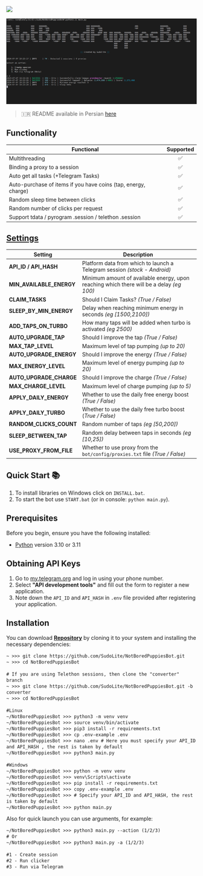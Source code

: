 [<img src="https://img.shields.io/badge/Telegram-%40Me-orange">](https://t.me/SudoLite)

![img1](.github/images/demo.png)

> 🇮🇷 README available in Persian [here](README-FA.md)

## Functionality
| Functional                                                     | Supported |
|----------------------------------------------------------------|:---------:|
| Multithreading                                                 |     ✅     |
| Binding a proxy to a session                                   |     ✅     |
| Auto get all tasks (+Telegram Tasks)                           |     ✅     |
| Auto-purchase of items if you have coins (tap, energy, charge) |     ✅     |
| Random sleep time between clicks                               |     ✅     |
| Random number of clicks per request                            |     ✅     |
| Support tdata / pyrogram .session / telethon .session          |     ✅     |

## [Settings](https://github.com/SudoLite/NotBoredPuppiesBot/blob/main/.env-example)
| Setting                  | Description                                                                              |
|--------------------------|------------------------------------------------------------------------------------------|
| **API_ID / API_HASH**    | Platform data from which to launch a Telegram session _(stock - Android)_                |
| **MIN_AVAILABLE_ENERGY** | Minimum amount of available energy, upon reaching which there will be a delay _(eg 100)_ |
| **CLAIM_TASKS**          | Should I Claim Tasks? _(True / False)_                                                   |
| **SLEEP_BY_MIN_ENERGY**  | Delay when reaching minimum energy in seconds _(eg [1500,2100])_                         |
| **ADD_TAPS_ON_TURBO**    | How many taps will be added when turbo is activated _(eg 2500)_                          |
| **AUTO_UPGRADE_TAP**     | Should I improve the tap _(True / False)_                                                |
| **MAX_TAP_LEVEL**        | Maximum level of tap pumping _(up to 20)_                                                |
| **AUTO_UPGRADE_ENERGY**  | Should I improve the energy _(True / False)_                                             |
| **MAX_ENERGY_LEVEL**     | Maximum level of energy pumping _(up to 20)_                                             |
| **AUTO_UPGRADE_CHARGE**  | Should I improve the charge _(True / False)_                                             |
| **MAX_CHARGE_LEVEL**     | Maximum level of charge pumping _(up to 5)_                                              |
| **APPLY_DAILY_ENERGY**   | Whether to use the daily free energy boost _(True / False)_                              |
| **APPLY_DAILY_TURBO**    | Whether to use the daily free turbo boost (_True / False)_                               |
| **RANDOM_CLICKS_COUNT**  | Random number of taps _(eg [50,200])_                                                    |
| **SLEEP_BETWEEN_TAP**    | Random delay between taps in seconds _(eg [10,25])_                                      |
| **USE_PROXY_FROM_FILE**  | Whether to use proxy from the `bot/config/proxies.txt` file _(True / False)_             |

## Quick Start 📚
1. To install libraries on Windows click on `INSTALL.bat`.
2. To start the bot use `START.bat` (or in console: `python main.py`).

## Prerequisites
Before you begin, ensure you have the following installed:
- [Python](https://www.python.org/downloads/) version 3.10 or 3.11

## Obtaining API Keys
1. Go to [my.telegram.org](https://my.telegram.org) and log in using your phone number.
2. Select **"API development tools"** and fill out the form to register a new application.
3. Note down the `API_ID` and `API_HASH` in `.env` file provided after registering your application.

## Installation
You can download [**Repository**](https://github.com/SudoLite/NotBoredPuppiesBot) by cloning it to your system and installing the necessary dependencies:
```shell
~ >>> git clone https://github.com/SudoLite/NotBoredPuppiesBot.git
~ >>> cd NotBoredPuppiesBot

# If you are using Telethon sessions, then clone the "converter" branch
~ >>> git clone https://github.com/SudoLite/NotBoredPuppiesBot.git -b converter
~ >>> cd NotBoredPuppiesBot

#Linux
~/NotBoredPuppiesBot >>> python3 -m venv venv
~/NotBoredPuppiesBot >>> source venv/bin/activate
~/NotBoredPuppiesBot >>> pip3 install -r requirements.txt
~/NotBoredPuppiesBot >>> cp .env-example .env
~/NotBoredPuppiesBot >>> nano .env # Here you must specify your API_ID and API_HASH , the rest is taken by default
~/NotBoredPuppiesBot >>> python3 main.py

#Windows
~/NotBoredPuppiesBot >>> python -m venv venv
~/NotBoredPuppiesBot >>> venv\Scripts\activate
~/NotBoredPuppiesBot >>> pip install -r requirements.txt
~/NotBoredPuppiesBot >>> copy .env-example .env
~/NotBoredPuppiesBot >>> # Specify your API_ID and API_HASH, the rest is taken by default
~/NotBoredPuppiesBot >>> python main.py
```

Also for quick launch you can use arguments, for example:
```shell
~/NotBoredPuppiesBot >>> python3 main.py --action (1/2/3)
# Or
~/NotBoredPuppiesBot >>> python3 main.py -a (1/2/3)

#1 - Create session
#2 - Run clicker
#3 - Run via Telegram
```
